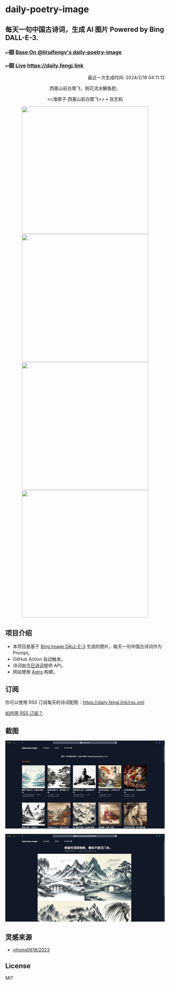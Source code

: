 
# daily-poetry-image

## 每天一句中国古诗词，生成 AI 图片 Powered by Bing DALL-E-3.

### 👉🏽 [Base On @liruifengv's daily-poetry-image](https://github.com/liruifengv/daily-poetry-image)

### 👉🏽 [Live](https://daily.fengj.link) https://daily.fengj.link

<p align="right">
  最近一次生成时间: 2024/2/18 04:11:12
</p>
<p align="center">
西塞山前白鹭飞，桃花流水鳜鱼肥。
</p>
<p align="center">
<<渔歌子·西塞山前白鹭飞>> • 张志和
</p>
<p align="center">
<img src="https://tse4.mm.bing.net/th/id/OIG4.JRIvOgAIpq.GpvBUe2Av" height="400" width="400" />
<img src="https://tse4.mm.bing.net/th/id/OIG4.nzzVc6uucYAswyK.HUWJ" height="400" width="400" />
<img src="https://tse4.mm.bing.net/th/id/OIG4.4YV5LR.iFugY_s6j9cnV" height="400" width="400" />
<img src="https://tse3.mm.bing.net/th/id/OIG4.q4HIvl.ttj_D4.xLhAiT" height="400" width="400" />
</p>

## 项目介绍

-   本项目是基于 [Bing Image DALL-E-3](https://www.bing.com/images/create) 生成的图片，每天一句中国古诗词作为 Prompt。
-   GitHub Action 自动触发。
-   诗词由[今日诗词](https://www.jinrishici.com/)提供 API。
-   网站使用 [Astro](https://astro.build) 构建。

## 订阅

你可以使用 RSS 订阅每天的诗词配图：https://daily.fengj.link/rss.xml

[如何用 RSS 订阅？](https://zhuanlan.zhihu.com/p/55026716)

## 截图

![图片列表](./screenshots/Snipaste_2023-12-28_21-00-26.png)

![图片详情](./screenshots/Snipaste_2023-12-28_21-00-53.png)

## 灵感来源

-   [yihong0618/2023](https://github.com/yihong0618/2023)

## License

MIT

